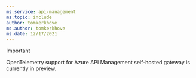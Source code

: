 ```yaml
---
ms.service: api-management
ms.topic: include
author: tomkerkhove
ms.author: tomkerkhove
ms.date: 12/17/2021
---
```


> [!IMPORTANT]
> OpenTelemetry support for Azure API Management self-hosted gateway is currently in preview.